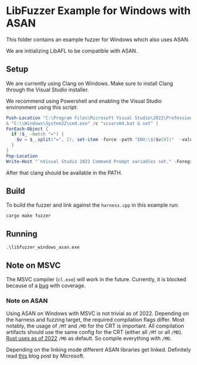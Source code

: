 # LibFuzzer Example for Windows with ASAN

This folder contains an example fuzzer for Windows which also uses ASAN.

We are initializing LibAFL to be compatible with ASAN.

## Setup

We are currently using Clang on Windows. Make sure to install Clang through the Visual Studio installer.

We recommend using Powershell and enabling the Visual Studio environment using this script:

```powershell
Push-Location "C:\Program Files\Microsoft Visual Studio\2022\Professional\VC\Auxiliary\Build\"
& "C:\\Windows\System32\cmd.exe" /c "vcvars64.bat & set" |
ForEach-Object {
  if ($_ -match "=") {
    $v = $_.split("=", 2); set-item -force -path "ENV:\$($v[0])"  -value "$($v[1])" 
  }
}
Pop-Location
Write-Host "`nVisual Studio 2022 Command Prompt variables set." -ForegroundColor Yellow
````

After that clang should be available in the PATH.

## Build

To build the fuzzer and link against the `harness.cpp` in this example run: 

```
cargo make fuzzer
```

## Running

```
.\libfuzzer_windows_asan.exe
```

## Note on MSVC

The MSVC compiler (`cl.exe`) will work in the future. Currently, it is blocked because of a [bug](https://developercommunity.visualstudio.com/t/__sanitizer_cov_trace_pc_guard_init-neve/10218995) with coverage.

### Note on ASAN

Using ASAN on Windows with MSVC is not trivial as of 2022. Depending on the harness and fuzzing target, the required compilation flags differ. Most notably, the usage of `/MT` and `/MD` for the CRT is important. All compilation artifacts should use the same config for the CRT (either all `/MT` or all `/MD`). [Rust uses as of 2022](https://rust-lang.github.io/rfcs/1721-crt-static.html) `/MD` as default. So compile everything with `/MD`.

Depending on the linking mode different ASAN libraries get linked. Definitely read [this](https://devblogs.microsoft.com/cppblog/addresssanitizer-asan-for-windows-with-msvc/) blog post by Microsoft.
